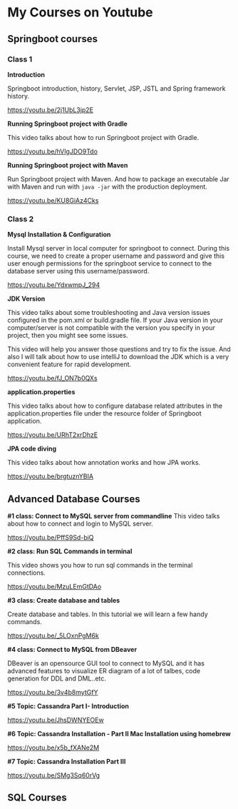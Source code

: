 # My Courses on Youtube

## Springboot courses

### Class 1

**Introduction**

Springboot introduction, history, Servlet, JSP, JSTL and Spring framework history.

https://youtu.be/2j1UbL3jp2E

**Running Springboot project with Gradle**

This video talks about how to run Springboot project with Gradle.

https://youtu.be/hVlgJDO9Tdo

**Running Springboot project with Maven**

Run Springboot project with Maven. And how to package an executable Jar with Maven and run with `java -jar` with the production deployment.

https://youtu.be/KU8GiAz4Cks


### Class 2
**Mysql Installation & Configuration**

Install Mysql server in local computer for springboot to connect. During this course, we need to create a proper username and password and give this user enough permissions for the springboot service to connect to the database server using this username/password.

https://youtu.be/YdxwmpJ_294

**JDK Version**

This video talks about some troubleshooting and Java version issues configured in the pom.xml or build.gradle file. If your Java version in your computer/server is not compatible with the version you specify in your project, then you might see some issues.

This video will help you answer those questions and try to fix the issue. And also I will talk about how to use intelliJ to download the JDK which is a very convenient feature for rapid development.

https://youtu.be/fJ_ON7b0QXs

**application.properties**

This video talks about how to configure database related attributes in the application.properties file under the resource folder of Springboot application.

https://youtu.be/URhT2xrDhzE

**JPA code diving**

This video talks about how annotation works and how JPA works.

https://youtu.be/brgtuznYBIA


## Advanced Database Courses

**#1 class: Connect to MySQL server from commandline**
This video talks about how to connect and login to MySQL server. 

https://youtu.be/PffS9Sd-biQ

**#2 class: Run SQL Commands in terminal**

This video shows you how to run sql commands in the terminal connections.

https://youtu.be/MzuLEmGtDAo

**#3 class: Create database and tables** 

Create database and tables. In this tutorial we will learn a few handy commands.

https://youtu.be/_5LOxnPgM6k

**#4 class: Connect to MySQL from DBeaver**

DBeaver is an opensource GUI tool to connect to MySQL and it has advanced features to visualize ER diagram of a lot of talbes, code generation for DDL and DML..etc.

https://youtu.be/3v4b8mytGfY

**#5 Topic: Cassandra Part I- Introduction**

https://youtu.be/JhsDWNYEOEw

**#6 Topic: Cassandra Installation - Part II Mac Installation using homebrew**

https://youtu.be/x5b_fXANe2M

**#7 Topic: Cassandra Installation Part III**

https://youtu.be/SMg3Sq60rVg

## SQL Courses





